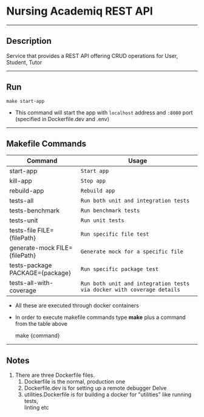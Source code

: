 # Nursing Academiq REST API

---

## Description

Service that provides a REST API offering CRUD operations for User, Student, Tutor

---

## Run

`make start-app`

* This command will start the app with `localhost` address and `:8080` port (specified in Dockerfile.dev and .env)

---

## Makefile Commands

| Command                         | Usage                                                                  |
|---------------------------------|------------------------------------------------------------------------|
| start-app                       | `Start app`                                                            |
| kill-app                        | `Stop app`                                                             |
| rebuild-app                     | `Rebuild app`                                                          |
| tests-all                       | `Run both unit and integration tests`                                  |
| tests-benchmark                 | `Run benchmark tests`                                                  |
| tests-unit                      | `Run unit tests `                                                      |
| tests-file FILE={filePath}      | `Run specific file test`                                               |
| generate-mock FILE={filePath}   | `Generate mock for a specific file`                                    |
| tests-package PACKAGE={package} | `Run specific package test`                                            |
| tests-all-with-coverage         | `Run both unit and integration tests via docker with coverage details` |

* All these are executed through docker containers
* In order to execute makefile commands type **make** plus a command from the table above

  make {command}

---

## Notes

1. There are three Dockerfile files.
    1. Dockerfile is the normal, production one
    2. Dockerfile.dev is for setting up a remote debugger Delve
    3. utilities.Dockerfile is for building a docker for "utilities" like running tests,  
       linting etc